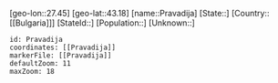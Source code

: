 ﻿---
location: [43.18,27.45]
mapzoom: [7,12] 
mapmarker: city 
type: City
tags:
- geo/City


SpocWebEntityId: 33508
isDeleted: false
confidential: public

---
[geo-lon::27.45]
[geo-lat::43.18]
[name::Pravadija]
[State::]
[Country::[[Bulgaria]]]
[StateId::]
[Population::]
[Unknown::]


```leaflet
id: Pravadija
coordinates: [[Pravadija]]
markerFile: [[Pravadija]]
defaultZoom: 11 
maxZoom: 18
```
